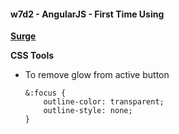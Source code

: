 #### w7d2 - AngularJS - First Time Using

[**Surge**](http://tiy-humdrum-angular-first-homework.surge.sh/)

**CSS Tools**

* To remove glow from active button 
    ```
    &:focus {
        outline-color: transparent;
        outline-style: none;
    }